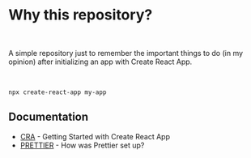 # Why this repository?

<br />

A simple repository just to remember the important things to do (in my opinion) after initializing an app with Create React App.

<br />

```
npx create-react-app my-app
```

## Documentation

- [CRA](CRA.md) - Getting Started with Create React App
- [PRETTIER](PRETTIER.md) - How was Prettier set up?
